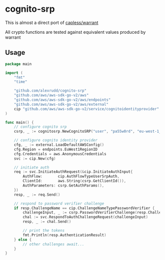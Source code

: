# cognito-srp

This is almost a direct port of [capless/warrant](https://github.com/capless/warrant/blob/master/warrant/aws_srp.py)

All crypto functions are tested against equivalent values produced by warrant

## Usage

```go
package main

import (
	"fmt"
	"time"

	"github.com/alexrudd/cognito-srp"
	"github.com/aws/aws-sdk-go-v2/aws"
	"github.com/aws/aws-sdk-go-v2/aws/endpoints"
	"github.com/aws/aws-sdk-go-v2/aws/external"
	cip "github.com/aws/aws-sdk-go-v2/service/cognitoidentityprovider"
)

func main() {
	// configure cognito srp
	csrp, _ := cognitosrp.NewCognitoSRP("user", "pa55w0rd", "eu-west-1_myPoolId", "client", nil)

	// configure cognito identity provider
	cfg, _ := external.LoadDefaultAWSConfig()
	cfg.Region = endpoints.EuWest1RegionID
	cfg.Credentials = aws.AnonymousCredentials
	svc := cip.New(cfg)

	// initiate auth
	req := svc.InitiateAuthRequest(&cip.InitiateAuthInput{
		AuthFlow:       cip.AuthFlowTypeUserSrpAuth,
		ClientId:       aws.String(csrp.GetClientId()),
		AuthParameters: csrp.GetAuthParams(),
	})
	resp, _ := req.Send()

	// respond to password verifier challenge
	if resp.ChallengeName == cip.ChallengeNameTypePasswordVerifier {
		challengeInput, _ := csrp.PasswordVerifierChallenge(resp.ChallengeParameters, time.Now())
		chal := svc.RespondToAuthChallengeRequest(challengeInput)
		resp, _ := chal.Send()

		// print the tokens
		fmt.Println(resp.AuthenticationResult)
	} else {
		// other challenges await...
	}
}
```
